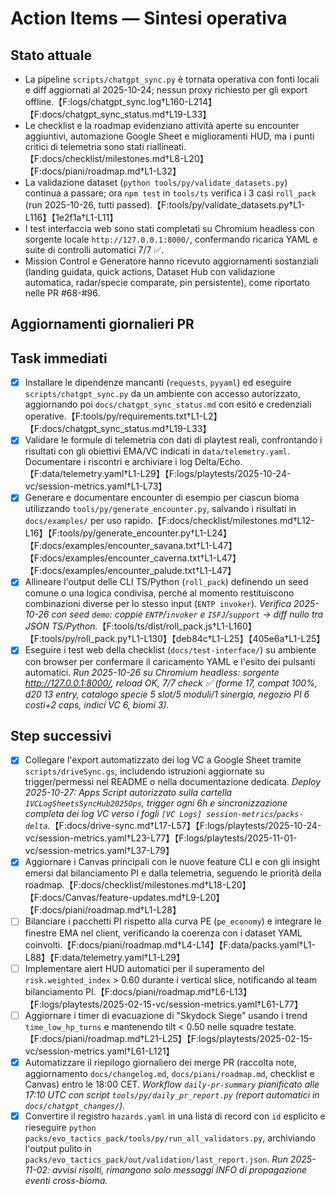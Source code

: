 # Action Items — Sintesi operativa

## Stato attuale
- La pipeline `scripts/chatgpt_sync.py` è tornata operativa con fonti locali e diff aggiornati al 2025-10-24; nessun proxy richiesto per gli export offline.【F:logs/chatgpt_sync.log†L160-L214】【F:docs/chatgpt_sync_status.md†L19-L33】
- Le checklist e la roadmap evidenziano attività aperte su encounter aggiuntivi, automazione Google Sheet e miglioramenti HUD, ma i punti critici di telemetria sono stati riallineati.【F:docs/checklist/milestones.md†L8-L20】【F:docs/piani/roadmap.md†L1-L32】
- La validazione dataset (`python tools/py/validate_datasets.py`) continua a passare; ora `npm test` in `tools/ts` verifica i 3 casi `roll_pack` (run 2025-10-26, tutti passed).【F:tools/py/validate_datasets.py†L1-L116】【1e2f1a†L1-L11】
- I test interfaccia web sono stati completati su Chromium headless con sorgente locale `http://127.0.0.1:8000/`, confermando ricarica YAML e suite di controlli automatici 7/7 ✅.
- Mission Control e Generatore hanno ricevuto aggiornamenti sostanziali (landing guidata, quick actions, Dataset Hub con validazione automatica, radar/specie comparate, pin persistente), come riportato nelle PR #68-#96.

## Aggiornamenti giornalieri PR
<!-- daily-pr-summary:start -->
<!-- daily-pr-summary:end -->

## Task immediati
- [x] Installare le dipendenze mancanti (`requests`, `pyyaml`) ed eseguire `scripts/chatgpt_sync.py` da un ambiente con accesso autorizzato, aggiornando poi `docs/chatgpt_sync_status.md` con esito e credenziali operative.【F:tools/py/requirements.txt†L1-L2】【F:docs/chatgpt_sync_status.md†L19-L33】
- [x] Validare le formule di telemetria con dati di playtest reali, confrontando i risultati con gli obiettivi EMA/VC indicati in `data/telemetry.yaml`. Documentare i riscontri e archiviare i log Delta/Echo.【F:data/telemetry.yaml†L1-L29】【F:logs/playtests/2025-10-24-vc/session-metrics.yaml†L1-L73】
- [x] Generare e documentare encounter di esempio per ciascun bioma utilizzando `tools/py/generate_encounter.py`, salvando i risultati in `docs/examples/` per uso rapido.【F:docs/checklist/milestones.md†L12-L16】【F:tools/py/generate_encounter.py†L1-L24】【F:docs/examples/encounter_savana.txt†L1-L47】【F:docs/examples/encounter_caverna.txt†L1-L47】【F:docs/examples/encounter_palude.txt†L1-L47】
- [x] Allineare l'output delle CLI TS/Python (`roll_pack`) definendo un seed comune o una logica condivisa, perché al momento restituiscono combinazioni diverse per lo stesso input (`ENTP invoker`). _Verifica 2025-10-26 con seed `demo`: coppie `ENTP`/`invoker` e `ISFJ`/`support` → diff nullo tra JSON TS/Python._【F:tools/ts/dist/roll_pack.js†L1-L160】【F:tools/py/roll_pack.py†L1-L130】【deb84c†L1-L25】【405e6a†L1-L25】
- [x] Eseguire i test web della checklist (`docs/test-interface/`) su ambiente con browser per confermare il caricamento YAML e l'esito dei pulsanti automatici. _Run 2025-10-26 su Chromium headless: sorgente http://127.0.0.1:8000/, reload OK, 7/7 check ✅ (forme 17, compat 100%, d20 13 entry, catalogo specie 5 slot/5 moduli/1 sinergia, negozio PI 6 costi+2 caps, indici VC 6, biomi 3)._ 

## Step successivi
- [x] Collegare l'export automatizzato dei log VC a Google Sheet tramite `scripts/driveSync.gs`, includendo istruzioni aggiornate su trigger/permessi nel README o nella documentazione dedicata. _Deploy 2025-10-27: Apps Script autorizzato sulla cartella `1VCLogSheetsSyncHub2025Ops`, trigger ogni 6h e sincronizzazione completa dei log VC verso i fogli `[VC Logs] session-metrics`/`packs-delta`._【F:docs/drive-sync.md†L17-L57】【F:logs/playtests/2025-10-24-vc/session-metrics.yaml†L23-L77】【F:logs/playtests/2025-11-01-vc/session-metrics.yaml†L37-L79】
- [x] Aggiornare i Canvas principali con le nuove feature CLI e con gli insight emersi dal bilanciamento PI e dalla telemetria, seguendo le priorità della roadmap.【F:docs/checklist/milestones.md†L18-L20】【F:docs/Canvas/feature-updates.md†L9-L20】【F:docs/piani/roadmap.md†L1-L28】
- [ ] Bilanciare i pacchetti PI rispetto alla curva PE (`pe_economy`) e integrare le finestre EMA nel client, verificando la coerenza con i dataset YAML coinvolti.【F:docs/piani/roadmap.md†L4-L14】【F:data/packs.yaml†L1-L88】【F:data/telemetry.yaml†L1-L29】
- [ ] Implementare alert HUD automatici per il superamento del `risk.weighted_index` > 0.60 durante i vertical slice, notificando al team bilanciamento PI.【F:docs/piani/roadmap.md†L6-L13】【F:logs/playtests/2025-02-15-vc/session-metrics.yaml†L61-L77】
- [ ] Aggiornare i timer di evacuazione di "Skydock Siege" usando i trend `time_low_hp_turns` e mantenendo tilt < 0.50 nelle squadre testate.【F:docs/piani/roadmap.md†L21-L25】【F:logs/playtests/2025-02-15-vc/session-metrics.yaml†L61-L121】
- [x] Automatizzare il riepilogo giornaliero dei merge PR (raccolta note, aggiornamento `docs/changelog.md`, `docs/piani/roadmap.md`, checklist e Canvas) entro le 18:00 CET. _Workflow `daily-pr-summary` pianificato alle 17:10 UTC con script `tools/py/daily_pr_report.py` (report automatici in `docs/chatgpt_changes/`)._
- [x] Convertire il registro `hazards.yaml` in una lista di record con `id` esplicito e rieseguire `python packs/evo_tactics_pack/tools/py/run_all_validators.py`, archiviando l'output pulito in `packs/evo_tactics_pack/out/validation/last_report.json`. _Run 2025-11-02: avvisi risolti, rimangono solo messaggi INFO di propagazione eventi cross-bioma._

